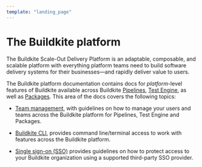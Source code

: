 ```yaml
---
template: "landing_page"
---
```


# The Buildkite platform

The Buildkite Scale-Out Delivery Platform is an adaptable, composable, and scalable platform with everything platform teams need to build software delivery systems for their businesses—and rapidly deliver value to users.

The Buildkite platform documentation contains docs for _platform_-level features of Buildkite available across Buildkite [Pipelines](/docs/pipelines), [Test Engine](/docs/test-engine), as well as [Packages](/docs/packages). This area of the docs covers the following topics:

- [Team management](/docs/team-management), with guidelines on how to manage your users and teams across the Buildkite platform for Pipelines, Test Engine and Packages.

- [Buildkite CLI](/docs/cli), provides command line/terminal access to work with features across the Buildkite platform.

- [Single sign-on (SSO)](/docs/integrations/sso) provides guidelines on how to protect access to your Buildkite organization using a supported third-party SSO provider.

